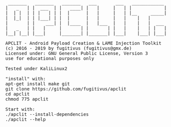<pre>
 _______   _______   _______   ___       ___   ____________ 
|   _   | |  ___  | |   ____| |   |     |   | |            |
|  | |  | | |   | | |  |      |   |     |   | |__     _____|
|  |_|  | | |___| | |  |      |   |     |   |    |   |      
|       | |    ___| |  |____  |   |___  |   |    |   |  ___ 
|   _   | |   |     |       | |       | |   |    |   | |   |
|__| |__| |___|     |_______| |_______| |___|    |___| |___|

APCLIT - Android Payload Creation & LAME Injection Toolkit
(c) 2016 - 2019 by fugitivus (fugitivus@gmx.de)
Licensed under: GNU General Public License, Version 3
use for educational purposes only

Tested under KaliLinux2

"install" with:
apt-get install make git
git clone https://github.com/fugitivus/apclit
cd apclit
chmod 775 apclit

Start with:
./apclit --install-dependencies
./apclit --help
</pre>
